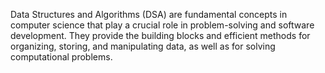 Data Structures and Algorithms (DSA) are fundamental concepts in computer science that play a crucial role in problem-solving and software development. They provide the building blocks and efficient methods for organizing, storing, and manipulating data, as well as for solving computational problems.
